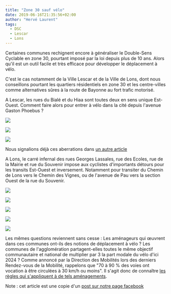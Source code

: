 ```yaml
---
title: "Zone 30 sauf vélo"
date: 2019-06-16T21:35:56+02:00
author: "Hervé Laurent"
tags:
  - DSC
  - Lescar
  - Lons
---
```


Certaines communes rechignent encore à généraliser le Double-Sens Cyclable en 
zone 30, pourtant imposé par la loi depuis plus de 10 ans. Alors qu'il est un 
outil facile et très efficace pour développer le déplacement
à vélo.
 
C'est le cas notamment de la Ville Lescar et de la Ville de Lons, dont nous 
conseillons pourtant les quartiers résidentiels en zone 30 et les centre-villes
 comme alternatives sûres à la route de Bayonne au fort trafic motorisé.
 
A Lescar, les rues du Bialé et du Hiaa sont toutes deux en sens unique 
Est-Ouest.  Comment faire alors pour entrer à vélo dans la cité depuis 
l'avenue Gaston Phoebus ? 

![](plan-lescar-hiaa-biale.jpg)

![](lescar-hiaa.jpg)

![](lescar-biale.jpg)

Nous signalions déjà ces aberrations dans [un autre 
article](http://www.pauavelo.fr/blog/2018/visite-de-lescar/)

A Lons, le carré infernal des rues Georges Lassales, rue des Ecoles, rue de la 
Mairie et rue du Souvenir impose aux cyclistes d'importants détours pour les 
transits Est-Ouest et inversement. Notamment pour transiter du Chemin de Lons 
vers le Chemin des Vignes, ou de l'avenue de Pau vers la section Ouest de la 
rue du Souvenir.

![](plan-lons-carre-infernal.jpg)

![](lons-ecole.jpg)

![](lons-mairie.jpg)

![](lons-lassalle.jpg)

![](lons-souvenir.jpg)


Les mêmes questions reviennent sans cesse : Les aménageurs qui œuvrent dans ces
 communes ont-ils des notions de déplacement à vélo ? Les communes de 
l'agglomération partagent-elles toutes le même objectif communautaire et 
national de multiplier par 3 la part modale du vélo d'ici 2024 ?
Comme annoncé par la Direction des Mobilités lors des derniers Rendez-vous de 
la Mobilité, rappelons que "70 à 90 % des voies ont vocation à être circulées à
 30 km/h ou moins". Il s'agit donc de connaître [les règles qui s'appliquent à 
de tels aménagements](https://mdb-idf.org/generalisation-des-doubles-sens-cyclables-en-zone-30/).

Note : cet article est une copie d'un [post sur notre page facebook](https://www.facebook.com/pauaveloo/posts/2512732685427971)